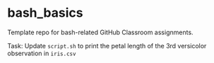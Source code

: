 # bash_basics
Template repo for bash-related GitHub Classroom assignments.

Task: Update `script.sh` to print the petal length of the 3rd versicolor observation in `iris.csv`
